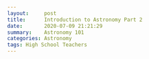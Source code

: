 ```yaml
---
layout:     post
title:      Introduction to Astronomy Part 2
date:       2020-07-09 21:21:29
summary:    Astronomy 101
categories: Astronomy
tags: High School Teachers
---
```



